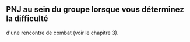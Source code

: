 ## PNJ au sein du groupe lorsque vous déterminez la difficulté

d'une rencontre de combat (voir le chapitre 3).
